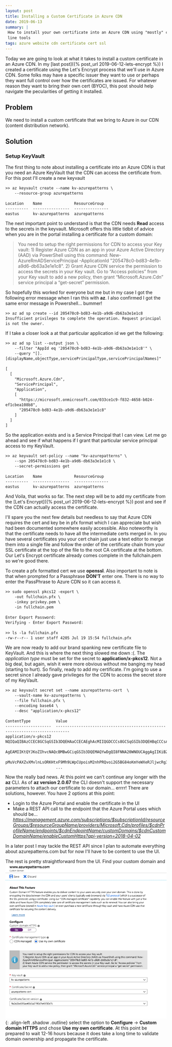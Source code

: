 ```yaml
---
layout: post
title: Installing a Custom Certificate in Azure CDN 
date: 2019-06-13
summary: |
 How to install your own certificate into an Azure CDN using "mostly" command
 line tools
tags: azure website cdn certificate cert ssl
---
```

Today we are going to look at what it takes to install a custom certificate in
an Azure CDN.  In my [last post]({% post_url 2019-06-12-lets-encrypt %})  I
created a certificate using the Let's Encrypt process that we'll use in Azure
CDN.  Some folks may have a specific issuer they want to use or perhaps they
want full control over how the certificates are issued.  For whatever reason
they want to bring their own cert (BYOC), this post should help navigate the
pecularities of getting it installed. 

## Problem
We need to install a custom certificate that we bring to Azure in our CDN
(content distribution network).  


## Solution 
### Setup KeyVault
The first thing to note about installing a certificate into an Azure CDN is that
you need an Azure KeyVault that the CDN can access the certificate from.  For
this post I'll create a new keyvault 
```terminal
>> az keyvault create --name kv-azurepatterns \
    --resource-group azurepatterns

Location    Name              ResourceGroup
----------  ----------------  ---------------
eastus      kv-azurepatterns  azurepatterns
```
The next important point to understand is that the CDN needs __Read__ access to
the secrets in the keyvault.  Microsoft offers this little tidbit of advice when
you are in the portal installing a certificate for a custom domain:

<blockquote>
You need to setup the right permissions for CDN to access your Key vault:
1) Register Azure CDN as an app in your Azure Active Directory (AAD) via
PowerShell using this command: New-AzureRmADServicePrincipal -ApplicationId
"205478c0-bd83-4e1b-a9d6-db63a3e1e1c8".  2) Grant Azure CDN service the
permission to access the secrets in your Key vault. Go to “Access policies” from
your Key vault to add a new policy, then grant “Microsoft.Azure.Cdn” service
principal a “get-secret” permission.
</blockquote>

So hopefully this worked for everyone but me but in my case I got the following
error message when I ran this with __az__.  I also confirmed I got the same error
message in Powershell... bummer!

```terminal
>> az ad sp create --id 205478c0-bd83-4e1b-a9d6-db63a3e1e1c8 
Insufficient privileges to complete the operation. Request principal is not the owner.
```
If I take a closer look a at that particular application id we get the
following:
```terminal
>> az ad sp list --output json \
    --filter "AppId eq '205478c0-bd83-4e1b-a9d6-db63a3e1e1c8'" \
    --query "[].[displayName,objectType,servicePrincipalType,servicePrincipalNames]"

[
  [
    "Microsoft.Azure.Cdn",
    "ServicePrincipal",
    "Application",
    [
      "https://microsoft.onmicrosoft.com/033ce1c9-f832-4658-b024-ef1cbea108b8",
      "205478c0-bd83-4e1b-a9d6-db63a3e1e1c8"
    ]
  ]
]
```
So the application exists and is a Service Principal that I can view.  Let me go
ahead and see if what happens if I grant that particular service principal
access to my KeyVault.

```terminal
>> az keyvault set-policy --name "kv-azurepatterns" \
    --spn 205478c0-bd83-4e1b-a9d6-db63a3e1e1c8 \
    --secret-permissions get

Location    Name              ResourceGroup
----------  ----------------  ---------------
eastus      kv-azurepatterns  azurepatterns
```
And Voila, that works so far.  The next step will be to add my certificate from
the [Let's Encrypt]({% post_url 2019-06-12-lets-encrypt %}) post and see if the
CDN can actually access the certificate.

I'll spare you the next few details but needless to say that Azure CDN requires
the cert and key be in pfx format which I can appreciate but wish had been
documented somewhere easily accessible.  Also noteworthy is that the certificate
needs to have all the intermediate certs merged in.  In you have several
certificates you your cert chain just use a text editor to merge them into a
single file and follow the order of the certificate chain from your SSL
certificate at the top of the file to the root CA certificate at the bottom.
Our Let's Encrypt certificate already comes complete in the fullchain.pem so
we're good there.

To create a pfx formatted cert we use __openssl__.  Also important to note is
that when prompted for a Passphrase __DON'T__ enter one.  There is no way to
enter the PassPhrase to Azure CDN so it can access it.

```terminal
>> sudo openssl pkcs12 -export \
    -out fullchain.pfx \
    -inkey privkey.pem \
    -in fullchain.pem

Enter Export Password:
Verifying - Enter Export Password:

>> ls -la fullchain.pfx
-rw-r--r-- 1 user staff 4205 Jul 19 15:54 fullchain.pfx

```

We are now ready to add our brand spanking new certificate file to KeyVault.  And
this is where the next thing slowed me down :(.  The *application type* must be
set for the secret to __application/x-pkcs12__.  Not a big deal, but again, wish it
were more obvious without me banging my head (starting to hurt).  So finally,
ready to add my certificate.  I'm going to use a secret since I already gave
privileges for the CDN to access the secret store of my KeyVault.

```terminal
>> az keyvault secret set --name azurepatterns-cert  \
    --vault-name kv-azurepatterns \
    --file fullchain.pfx \
    --encoding base64 \
    --desc "application/x-pkcs12"

ContentType           Value
--------------------  ----------------------------------------------------------------------------
application/x-pkcs12  NQIQaQIBAzCCEC8GCSqGSIb3DQEHAaCCECAEghAcMIIQGDCCCs8GCSqGSIb3DQEHBqCCCsAwggq8
                      AgEAMIIKtQYJKoZIhvcNAQcBMBwGCiqGSIb3DQEMAQYwDgQI8FNNA20WNOUCAggAgIIKiBZYFWiq
                      pMuVcPAXZvXMvlnLsORKHtxF9Mh9LWpCUpoisM2nhPRQvoi2G5BG84oKmYeWXeRJljwcRg3/DLmi
                      ...

```

Now the really bad news.  At this point we can't continue any longer with the
__az__ CLI.  As of __az version 2.0.67__ the CLI doesn't support the
necessary parameters to attach our certificate to our domain... errrr!  There
are solutions, however.  You have 2 options at this point:
* Login to the Azure Portal and enable the certificate in the UI
* Make a REST API call to the endpoint that the Azure Portal uses which
  should be...
*https://management.azure.com/subscriptions/$subscriptionId/resourceGroups/$resourceGroupName/providers/Microsoft.Cdn/profiles/$cdnProfileName/endpoints/$cdnEndpointName/customDomains/$cdnCustomDomainName/enableCustomHttps?api-version=2018-04-02*

In a later post I may tackle the REST API since I plan to automate
everything about azurepatterns.com but for now I'll have to be content to use
the UI.

The rest is pretty straightforward from the UI.  Find your custom domain and
![Enable HTTPS](/images/2019-06-13-bring-your-own-cert/load-cert.png){:
.align-left .shadow .outline}
select the option to __Configure__ -> __Custom domain HTTPS__ and chose __Use my
own certificate__.   At this point be prepared to wait 12-16 hours because it
does take a long time to validate domain ownership and propagate the
certificate.


